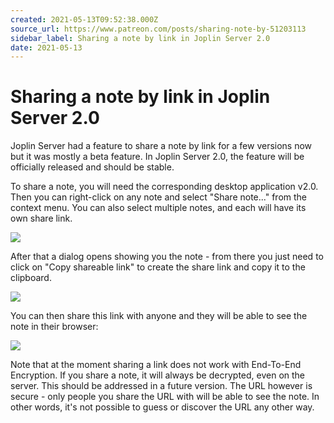 ```yaml
---
created: 2021-05-13T09:52:38.000Z
source_url: https://www.patreon.com/posts/sharing-note-by-51203113
sidebar_label: Sharing a note by link in Joplin Server 2.0
date: 2021-05-13
---
```


# Sharing a note by link in Joplin Server 2.0

Joplin Server had a feature to share a note by link for a few versions now but it was mostly a beta feature. In Joplin Server 2.0, the feature will be officially released and should be stable.

To share a note, you will need the corresponding desktop application v2.0. Then you can right-click on any note and select "Share note..." from the context menu. You can also select multiple notes, and each will have its own share link.

![](https://raw.githubusercontent.com/laurent22/joplin/dev/Assets/WebsiteAssets/images/news/20210513-095238_0.jpg)

After that a dialog opens showing you the note - from there you just need to click on "Copy shareable link" to create the share link and copy it to the clipboard.

![](https://raw.githubusercontent.com/laurent22/joplin/dev/Assets/WebsiteAssets/images/news/20210513-095238_1.jpg)

You can then share this link with anyone and they will be able to see the note in their browser:

![](https://raw.githubusercontent.com/laurent22/joplin/dev/Assets/WebsiteAssets/images/news/20210513-095238_2.jpg)

Note that at the moment sharing a link does not work with End-To-End Encryption. If you share a note, it will always be decrypted, even on the server. This should be addressed in a future version. The URL however is secure - only people you share the URL with will be able to see the note. In other words, it's not possible to guess or discover the URL any other way.